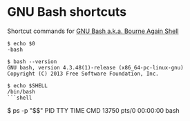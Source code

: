 # GNU Bash shortcuts
Shortcut commands for [GNU Bash a.k.a. Bourne Again Shell](https://www.gnu.org/software/bash/)
```shell
$ echo $0
-bash
```
```shell
$ bash --version
GNU bash, version 4.3.48(1)-release (x86_64-pc-linux-gnu)
Copyright (C) 2013 Free Software Foundation, Inc.
```
```shell
$ echo $SHELL
/bin/bash
```shell
```
$ ps -p "$$"
   PID TTY          TIME CMD
 13750 pts/0    00:00:00 bash
```
